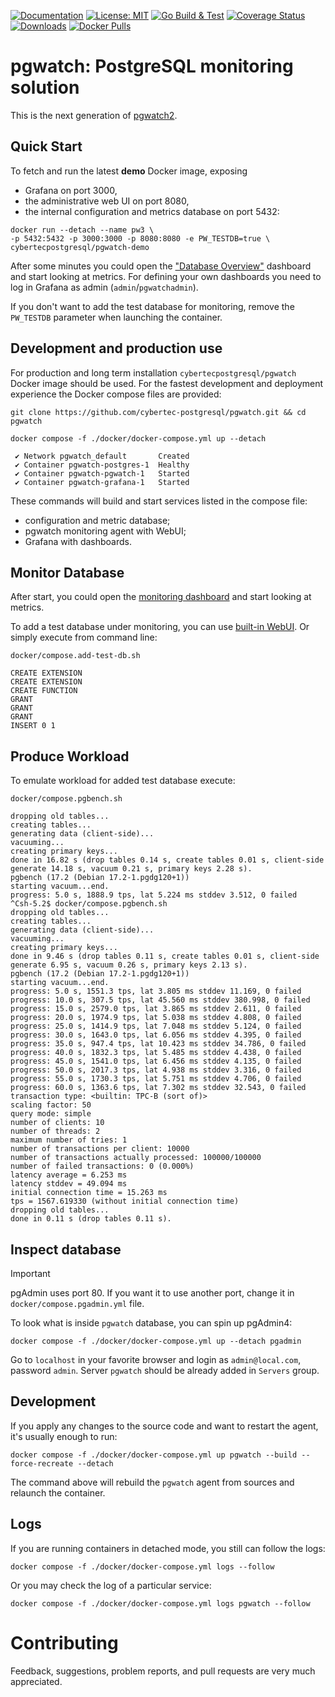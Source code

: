 [![Documentation](https://img.shields.io/badge/Documentation-pgwat.ch-brightgreen)](https://pgwat.ch)
[![License: MIT](https://img.shields.io/badge/License-BSD_3-green.svg)](https://opensource.org/license/bsd-3-clause)
[![Go Build & Test](https://github.com/cybertec-postgresql/pgwatch/actions/workflows/build.yml/badge.svg)](https://github.com/cybertec-postgresql/pgwatch/actions/workflows/build.yml)
[![Coverage Status](https://img.shields.io/coverallsCoverage/github/cybertec-postgresql/pgwatch?branch=master&label=Coverage&color=red)](https://coveralls.io/github/cybertec-postgresql/pgwatch?branch=master)
[![Downloads](https://img.shields.io/github/downloads/cybertec-postgresql/pgwatch/total?label=Downloads)](https://github.com/cybertec-postgresql/pgwatch/releases)
[![Docker Pulls](https://img.shields.io/docker/pulls/cybertecpostgresql/pgwatch?label=Docker%20Pulls)](https://hub.docker.com/r/cybertecpostgresql/pgwatch)

# pgwatch: PostgreSQL monitoring solution

This is the next generation of [pgwatch2](https://github.com/cybertec-postgresql/pgwatch2/).

## Quick Start

To fetch and run the latest **demo** Docker image, exposing

- Grafana on port 3000,
- the administrative web UI on port 8080,
- the internal configuration and metrics database on port 5432:

```shell
docker run --detach --name pw3 \
-p 5432:5432 -p 3000:3000 -p 8080:8080 -e PW_TESTDB=true \
cybertecpostgresql/pgwatch-demo
```

After some minutes you could open the ["Database Overview"](http://127.0.0.1:3000/d/db-overview/db-overview) dashboard and start looking at metrics. For defining your own dashboards you need to log in Grafana as admin (`admin`/`pgwatchadmin`).

If you don't want to add the test database for monitoring, remove the `PW_TESTDB` parameter when launching the container.

## Development and production use

For production and long term installation `cybertecpostgresql/pgwatch` Docker image should be used.
For the fastest development and deployment experience the Docker compose files are provided:

```shell
git clone https://github.com/cybertec-postgresql/pgwatch.git && cd pgwatch

docker compose -f ./docker/docker-compose.yml up --detach
```

```console
 ✔ Network pgwatch_default       Created
 ✔ Container pgwatch-postgres-1  Healthy
 ✔ Container pgwatch-pgwatch-1   Started
 ✔ Container pgwatch-grafana-1   Started
```

These commands will build and start services listed in the compose file:

- configuration and metric database;
- pgwatch monitoring agent with WebUI;
- Grafana with dashboards.

## Monitor Database

After start, you could open the [monitoring dashboard](http://localhost:3000/) and start
looking at metrics.

To add a test database under monitoring, you can use [built-in WebUI](http://localhost:8080/). Or simply
execute from command line:

```shell
docker/compose.add-test-db.sh
```

```console
CREATE EXTENSION
CREATE EXTENSION
CREATE FUNCTION
GRANT
GRANT
GRANT
INSERT 0 1
```

## Produce Workload

To emulate workload for added test database execute:

```shell
docker/compose.pgbench.sh 
```

```console
dropping old tables...
creating tables...
generating data (client-side)...
vacuuming...
creating primary keys...
done in 16.82 s (drop tables 0.14 s, create tables 0.01 s, client-side generate 14.18 s, vacuum 0.21 s, primary keys 2.28 s).
pgbench (17.2 (Debian 17.2-1.pgdg120+1))
starting vacuum...end.
progress: 5.0 s, 1888.9 tps, lat 5.224 ms stddev 3.512, 0 failed
^Csh-5.2$ docker/compose.pgbench.sh
dropping old tables...
creating tables...
generating data (client-side)...
vacuuming...
creating primary keys...
done in 9.46 s (drop tables 0.11 s, create tables 0.01 s, client-side generate 6.95 s, vacuum 0.26 s, primary keys 2.13 s).   
pgbench (17.2 (Debian 17.2-1.pgdg120+1))
starting vacuum...end.
progress: 5.0 s, 1551.3 tps, lat 3.805 ms stddev 11.169, 0 failed
progress: 10.0 s, 307.5 tps, lat 45.560 ms stddev 380.998, 0 failed
progress: 15.0 s, 2579.0 tps, lat 3.865 ms stddev 2.611, 0 failed
progress: 20.0 s, 1974.9 tps, lat 5.038 ms stddev 4.808, 0 failed
progress: 25.0 s, 1414.9 tps, lat 7.048 ms stddev 5.124, 0 failed
progress: 30.0 s, 1643.0 tps, lat 6.056 ms stddev 4.395, 0 failed
progress: 35.0 s, 947.4 tps, lat 10.423 ms stddev 34.786, 0 failed
progress: 40.0 s, 1832.3 tps, lat 5.485 ms stddev 4.438, 0 failed
progress: 45.0 s, 1541.0 tps, lat 6.456 ms stddev 4.135, 0 failed
progress: 50.0 s, 2017.3 tps, lat 4.938 ms stddev 3.316, 0 failed
progress: 55.0 s, 1730.3 tps, lat 5.751 ms stddev 4.706, 0 failed
progress: 60.0 s, 1363.6 tps, lat 7.302 ms stddev 32.543, 0 failed
transaction type: <builtin: TPC-B (sort of)>
scaling factor: 50
query mode: simple
number of clients: 10
number of threads: 2
maximum number of tries: 1
number of transactions per client: 10000
number of transactions actually processed: 100000/100000
number of failed transactions: 0 (0.000%)
latency average = 6.253 ms
latency stddev = 49.094 ms
initial connection time = 15.263 ms
tps = 1567.619330 (without initial connection time)
dropping old tables...
done in 0.11 s (drop tables 0.11 s).
```

## Inspect database

> [!IMPORTANT]
pgAdmin uses port 80. If you want it to use another port, change it in `docker/compose.pgadmin.yml` file.

To look what is inside `pgwatch` database, you can spin up pgAdmin4:

```shell
docker compose -f ./docker/docker-compose.yml up --detach pgadmin
```

Go to `localhost` in your favorite browser and login as `admin@local.com`, password `admin`.
Server `pgwatch` should be already added in `Servers` group.

## Development

If you apply any changes to the source code and want to restart the agent, it's usually enough to run:

```shell
docker compose -f ./docker/docker-compose.yml up pgwatch --build --force-recreate --detach
```

The command above will rebuild the `pgwatch` agent from sources and relaunch the container.

## Logs

If you are running containers in detached mode, you still can follow the logs:

```shell
docker compose -f ./docker/docker-compose.yml logs --follow
```

Or you may check the log of a particular service:

```shell
docker compose -f ./docker/docker-compose.yml logs pgwatch --follow
```

# Contributing

Feedback, suggestions, problem reports, and pull requests are very much appreciated.
